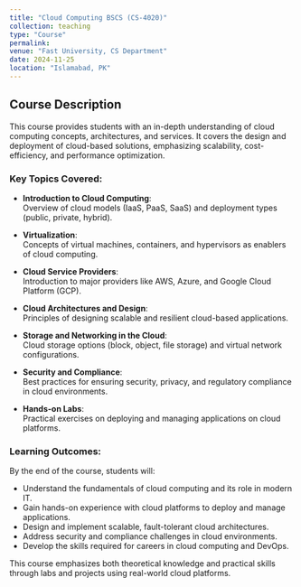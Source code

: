 ```yaml
---
title: "Cloud Computing BSCS (CS-4020)"
collection: teaching
type: "Course"
permalink: 
venue: "Fast University, CS Department"
date: 2024-11-25
location: "Islamabad, PK"
---
```


## Course Description  
This course provides students with an in-depth understanding of cloud computing concepts, architectures, and services. It covers the design and deployment of cloud-based solutions, emphasizing scalability, cost-efficiency, and performance optimization.  

### Key Topics Covered:  
- **Introduction to Cloud Computing**:  
  Overview of cloud models (IaaS, PaaS, SaaS) and deployment types (public, private, hybrid).  

- **Virtualization**:  
  Concepts of virtual machines, containers, and hypervisors as enablers of cloud computing.  

- **Cloud Service Providers**:  
  Introduction to major providers like AWS, Azure, and Google Cloud Platform (GCP).  

- **Cloud Architectures and Design**:  
  Principles of designing scalable and resilient cloud-based applications.  

- **Storage and Networking in the Cloud**:  
  Cloud storage options (block, object, file storage) and virtual network configurations.  

- **Security and Compliance**:  
  Best practices for ensuring security, privacy, and regulatory compliance in cloud environments.  

- **Hands-on Labs**:  
  Practical exercises on deploying and managing applications on cloud platforms.  

### Learning Outcomes:  
By the end of the course, students will:  
- Understand the fundamentals of cloud computing and its role in modern IT.  
- Gain hands-on experience with cloud platforms to deploy and manage applications.  
- Design and implement scalable, fault-tolerant cloud architectures.  
- Address security and compliance challenges in cloud environments.  
- Develop the skills required for careers in cloud computing and DevOps.  

This course emphasizes both theoretical knowledge and practical skills through labs and projects using real-world cloud platforms.  
